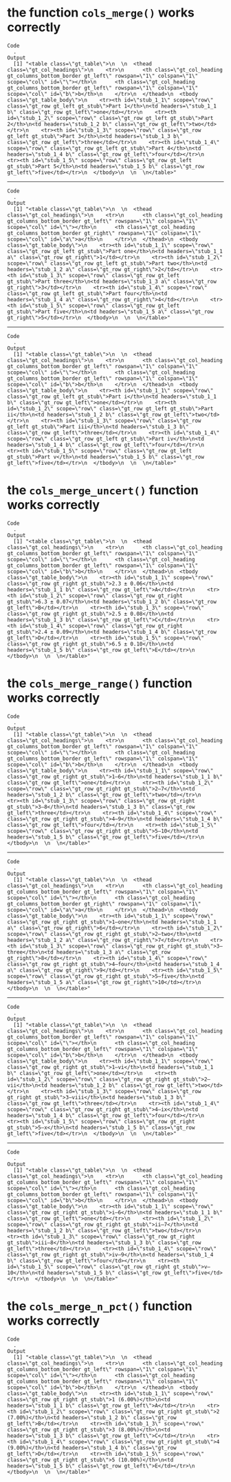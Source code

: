 # the function `cols_merge()` works correctly

    Code
      .
    Output
      [1] "<table class=\"gt_table\">\n  \n  <thead class=\"gt_col_headings\">\n    <tr>\n      <th class=\"gt_col_heading gt_columns_bottom_border gt_left\" rowspan=\"1\" colspan=\"1\" scope=\"col\" id=\"\"></th>\n      <th class=\"gt_col_heading gt_columns_bottom_border gt_left\" rowspan=\"1\" colspan=\"1\" scope=\"col\" id=\"b\">b</th>\n    </tr>\n  </thead>\n  <tbody class=\"gt_table_body\">\n    <tr><th id=\"stub_1_1\" scope=\"row\" class=\"gt_row gt_left gt_stub\">Part 1</th>\n<td headers=\"stub_1_1 b\" class=\"gt_row gt_left\">one</td></tr>\n    <tr><th id=\"stub_1_2\" scope=\"row\" class=\"gt_row gt_left gt_stub\">Part 2</th>\n<td headers=\"stub_1_2 b\" class=\"gt_row gt_left\">two</td></tr>\n    <tr><th id=\"stub_1_3\" scope=\"row\" class=\"gt_row gt_left gt_stub\">Part 3</th>\n<td headers=\"stub_1_3 b\" class=\"gt_row gt_left\">three</td></tr>\n    <tr><th id=\"stub_1_4\" scope=\"row\" class=\"gt_row gt_left gt_stub\">Part 4</th>\n<td headers=\"stub_1_4 b\" class=\"gt_row gt_left\">four</td></tr>\n    <tr><th id=\"stub_1_5\" scope=\"row\" class=\"gt_row gt_left gt_stub\">Part 5</th>\n<td headers=\"stub_1_5 b\" class=\"gt_row gt_left\">five</td></tr>\n  </tbody>\n  \n  \n</table>"

---

    Code
      .
    Output
      [1] "<table class=\"gt_table\">\n  \n  <thead class=\"gt_col_headings\">\n    <tr>\n      <th class=\"gt_col_heading gt_columns_bottom_border gt_left\" rowspan=\"1\" colspan=\"1\" scope=\"col\" id=\"\"></th>\n      <th class=\"gt_col_heading gt_columns_bottom_border gt_right\" rowspan=\"1\" colspan=\"1\" scope=\"col\" id=\"a\">a</th>\n    </tr>\n  </thead>\n  <tbody class=\"gt_table_body\">\n    <tr><th id=\"stub_1_1\" scope=\"row\" class=\"gt_row gt_left gt_stub\">Part one</th>\n<td headers=\"stub_1_1 a\" class=\"gt_row gt_right\">1</td></tr>\n    <tr><th id=\"stub_1_2\" scope=\"row\" class=\"gt_row gt_left gt_stub\">Part two</th>\n<td headers=\"stub_1_2 a\" class=\"gt_row gt_right\">2</td></tr>\n    <tr><th id=\"stub_1_3\" scope=\"row\" class=\"gt_row gt_left gt_stub\">Part three</th>\n<td headers=\"stub_1_3 a\" class=\"gt_row gt_right\">3</td></tr>\n    <tr><th id=\"stub_1_4\" scope=\"row\" class=\"gt_row gt_left gt_stub\">Part four</th>\n<td headers=\"stub_1_4 a\" class=\"gt_row gt_right\">4</td></tr>\n    <tr><th id=\"stub_1_5\" scope=\"row\" class=\"gt_row gt_left gt_stub\">Part five</th>\n<td headers=\"stub_1_5 a\" class=\"gt_row gt_right\">5</td></tr>\n  </tbody>\n  \n  \n</table>"

---

    Code
      .
    Output
      [1] "<table class=\"gt_table\">\n  \n  <thead class=\"gt_col_headings\">\n    <tr>\n      <th class=\"gt_col_heading gt_columns_bottom_border gt_left\" rowspan=\"1\" colspan=\"1\" scope=\"col\" id=\"\"></th>\n      <th class=\"gt_col_heading gt_columns_bottom_border gt_left\" rowspan=\"1\" colspan=\"1\" scope=\"col\" id=\"b\">b</th>\n    </tr>\n  </thead>\n  <tbody class=\"gt_table_body\">\n    <tr><th id=\"stub_1_1\" scope=\"row\" class=\"gt_row gt_left gt_stub\">Part i</th>\n<td headers=\"stub_1_1 b\" class=\"gt_row gt_left\">one</td></tr>\n    <tr><th id=\"stub_1_2\" scope=\"row\" class=\"gt_row gt_left gt_stub\">Part ii</th>\n<td headers=\"stub_1_2 b\" class=\"gt_row gt_left\">two</td></tr>\n    <tr><th id=\"stub_1_3\" scope=\"row\" class=\"gt_row gt_left gt_stub\">Part iii</th>\n<td headers=\"stub_1_3 b\" class=\"gt_row gt_left\">three</td></tr>\n    <tr><th id=\"stub_1_4\" scope=\"row\" class=\"gt_row gt_left gt_stub\">Part iv</th>\n<td headers=\"stub_1_4 b\" class=\"gt_row gt_left\">four</td></tr>\n    <tr><th id=\"stub_1_5\" scope=\"row\" class=\"gt_row gt_left gt_stub\">Part v</th>\n<td headers=\"stub_1_5 b\" class=\"gt_row gt_left\">five</td></tr>\n  </tbody>\n  \n  \n</table>"

# the `cols_merge_uncert()` function works correctly

    Code
      .
    Output
      [1] "<table class=\"gt_table\">\n  \n  <thead class=\"gt_col_headings\">\n    <tr>\n      <th class=\"gt_col_heading gt_columns_bottom_border gt_left\" rowspan=\"1\" colspan=\"1\" scope=\"col\" id=\"\"></th>\n      <th class=\"gt_col_heading gt_columns_bottom_border gt_left\" rowspan=\"1\" colspan=\"1\" scope=\"col\" id=\"b\">b</th>\n    </tr>\n  </thead>\n  <tbody class=\"gt_table_body\">\n    <tr><th id=\"stub_1_1\" scope=\"row\" class=\"gt_row gt_right gt_stub\">2.3 ± 0.06</th>\n<td headers=\"stub_1_1 b\" class=\"gt_row gt_left\">A</td></tr>\n    <tr><th id=\"stub_1_2\" scope=\"row\" class=\"gt_row gt_right gt_stub\">6.3 ± 0.07</th>\n<td headers=\"stub_1_2 b\" class=\"gt_row gt_left\">B</td></tr>\n    <tr><th id=\"stub_1_3\" scope=\"row\" class=\"gt_row gt_right gt_stub\">2.5 ± 0.08</th>\n<td headers=\"stub_1_3 b\" class=\"gt_row gt_left\">C</td></tr>\n    <tr><th id=\"stub_1_4\" scope=\"row\" class=\"gt_row gt_right gt_stub\">2.4 ± 0.09</th>\n<td headers=\"stub_1_4 b\" class=\"gt_row gt_left\">D</td></tr>\n    <tr><th id=\"stub_1_5\" scope=\"row\" class=\"gt_row gt_right gt_stub\">6.5 ± 0.10</th>\n<td headers=\"stub_1_5 b\" class=\"gt_row gt_left\">E</td></tr>\n  </tbody>\n  \n  \n</table>"

# the `cols_merge_range()` function works correctly

    Code
      .
    Output
      [1] "<table class=\"gt_table\">\n  \n  <thead class=\"gt_col_headings\">\n    <tr>\n      <th class=\"gt_col_heading gt_columns_bottom_border gt_left\" rowspan=\"1\" colspan=\"1\" scope=\"col\" id=\"\"></th>\n      <th class=\"gt_col_heading gt_columns_bottom_border gt_left\" rowspan=\"1\" colspan=\"1\" scope=\"col\" id=\"b\">b</th>\n    </tr>\n  </thead>\n  <tbody class=\"gt_table_body\">\n    <tr><th id=\"stub_1_1\" scope=\"row\" class=\"gt_row gt_right gt_stub\">1–6</th>\n<td headers=\"stub_1_1 b\" class=\"gt_row gt_left\">one</td></tr>\n    <tr><th id=\"stub_1_2\" scope=\"row\" class=\"gt_row gt_right gt_stub\">2–7</th>\n<td headers=\"stub_1_2 b\" class=\"gt_row gt_left\">two</td></tr>\n    <tr><th id=\"stub_1_3\" scope=\"row\" class=\"gt_row gt_right gt_stub\">3–8</th>\n<td headers=\"stub_1_3 b\" class=\"gt_row gt_left\">three</td></tr>\n    <tr><th id=\"stub_1_4\" scope=\"row\" class=\"gt_row gt_right gt_stub\">4–9</th>\n<td headers=\"stub_1_4 b\" class=\"gt_row gt_left\">four</td></tr>\n    <tr><th id=\"stub_1_5\" scope=\"row\" class=\"gt_row gt_right gt_stub\">5–10</th>\n<td headers=\"stub_1_5 b\" class=\"gt_row gt_left\">five</td></tr>\n  </tbody>\n  \n  \n</table>"

---

    Code
      .
    Output
      [1] "<table class=\"gt_table\">\n  \n  <thead class=\"gt_col_headings\">\n    <tr>\n      <th class=\"gt_col_heading gt_columns_bottom_border gt_left\" rowspan=\"1\" colspan=\"1\" scope=\"col\" id=\"\"></th>\n      <th class=\"gt_col_heading gt_columns_bottom_border gt_right\" rowspan=\"1\" colspan=\"1\" scope=\"col\" id=\"a\">a</th>\n    </tr>\n  </thead>\n  <tbody class=\"gt_table_body\">\n    <tr><th id=\"stub_1_1\" scope=\"row\" class=\"gt_row gt_right gt_stub\">1–one</th>\n<td headers=\"stub_1_1 a\" class=\"gt_row gt_right\">6</td></tr>\n    <tr><th id=\"stub_1_2\" scope=\"row\" class=\"gt_row gt_right gt_stub\">2–two</th>\n<td headers=\"stub_1_2 a\" class=\"gt_row gt_right\">7</td></tr>\n    <tr><th id=\"stub_1_3\" scope=\"row\" class=\"gt_row gt_right gt_stub\">3–three</th>\n<td headers=\"stub_1_3 a\" class=\"gt_row gt_right\">8</td></tr>\n    <tr><th id=\"stub_1_4\" scope=\"row\" class=\"gt_row gt_right gt_stub\">4–four</th>\n<td headers=\"stub_1_4 a\" class=\"gt_row gt_right\">9</td></tr>\n    <tr><th id=\"stub_1_5\" scope=\"row\" class=\"gt_row gt_right gt_stub\">5–five</th>\n<td headers=\"stub_1_5 a\" class=\"gt_row gt_right\">10</td></tr>\n  </tbody>\n  \n  \n</table>"

---

    Code
      .
    Output
      [1] "<table class=\"gt_table\">\n  \n  <thead class=\"gt_col_headings\">\n    <tr>\n      <th class=\"gt_col_heading gt_columns_bottom_border gt_left\" rowspan=\"1\" colspan=\"1\" scope=\"col\" id=\"\"></th>\n      <th class=\"gt_col_heading gt_columns_bottom_border gt_left\" rowspan=\"1\" colspan=\"1\" scope=\"col\" id=\"b\">b</th>\n    </tr>\n  </thead>\n  <tbody class=\"gt_table_body\">\n    <tr><th id=\"stub_1_1\" scope=\"row\" class=\"gt_row gt_right gt_stub\">1–vi</th>\n<td headers=\"stub_1_1 b\" class=\"gt_row gt_left\">one</td></tr>\n    <tr><th id=\"stub_1_2\" scope=\"row\" class=\"gt_row gt_right gt_stub\">2–vii</th>\n<td headers=\"stub_1_2 b\" class=\"gt_row gt_left\">two</td></tr>\n    <tr><th id=\"stub_1_3\" scope=\"row\" class=\"gt_row gt_right gt_stub\">3–viii</th>\n<td headers=\"stub_1_3 b\" class=\"gt_row gt_left\">three</td></tr>\n    <tr><th id=\"stub_1_4\" scope=\"row\" class=\"gt_row gt_right gt_stub\">4–ix</th>\n<td headers=\"stub_1_4 b\" class=\"gt_row gt_left\">four</td></tr>\n    <tr><th id=\"stub_1_5\" scope=\"row\" class=\"gt_row gt_right gt_stub\">5–x</th>\n<td headers=\"stub_1_5 b\" class=\"gt_row gt_left\">five</td></tr>\n  </tbody>\n  \n  \n</table>"

---

    Code
      .
    Output
      [1] "<table class=\"gt_table\">\n  \n  <thead class=\"gt_col_headings\">\n    <tr>\n      <th class=\"gt_col_heading gt_columns_bottom_border gt_left\" rowspan=\"1\" colspan=\"1\" scope=\"col\" id=\"\"></th>\n      <th class=\"gt_col_heading gt_columns_bottom_border gt_left\" rowspan=\"1\" colspan=\"1\" scope=\"col\" id=\"b\">b</th>\n    </tr>\n  </thead>\n  <tbody class=\"gt_table_body\">\n    <tr><th id=\"stub_1_1\" scope=\"row\" class=\"gt_row gt_right gt_stub\">i–6</th>\n<td headers=\"stub_1_1 b\" class=\"gt_row gt_left\">one</td></tr>\n    <tr><th id=\"stub_1_2\" scope=\"row\" class=\"gt_row gt_right gt_stub\">ii–7</th>\n<td headers=\"stub_1_2 b\" class=\"gt_row gt_left\">two</td></tr>\n    <tr><th id=\"stub_1_3\" scope=\"row\" class=\"gt_row gt_right gt_stub\">iii–8</th>\n<td headers=\"stub_1_3 b\" class=\"gt_row gt_left\">three</td></tr>\n    <tr><th id=\"stub_1_4\" scope=\"row\" class=\"gt_row gt_right gt_stub\">iv–9</th>\n<td headers=\"stub_1_4 b\" class=\"gt_row gt_left\">four</td></tr>\n    <tr><th id=\"stub_1_5\" scope=\"row\" class=\"gt_row gt_right gt_stub\">v–10</th>\n<td headers=\"stub_1_5 b\" class=\"gt_row gt_left\">five</td></tr>\n  </tbody>\n  \n  \n</table>"

# the `cols_merge_n_pct()` function works correctly

    Code
      .
    Output
      [1] "<table class=\"gt_table\">\n  \n  <thead class=\"gt_col_headings\">\n    <tr>\n      <th class=\"gt_col_heading gt_columns_bottom_border gt_left\" rowspan=\"1\" colspan=\"1\" scope=\"col\" id=\"\"></th>\n      <th class=\"gt_col_heading gt_columns_bottom_border gt_left\" rowspan=\"1\" colspan=\"1\" scope=\"col\" id=\"b\">b</th>\n    </tr>\n  </thead>\n  <tbody class=\"gt_table_body\">\n    <tr><th id=\"stub_1_1\" scope=\"row\" class=\"gt_row gt_right gt_stub\">1 (6.00%)</th>\n<td headers=\"stub_1_1 b\" class=\"gt_row gt_left\">A</td></tr>\n    <tr><th id=\"stub_1_2\" scope=\"row\" class=\"gt_row gt_right gt_stub\">2 (7.00%)</th>\n<td headers=\"stub_1_2 b\" class=\"gt_row gt_left\">B</td></tr>\n    <tr><th id=\"stub_1_3\" scope=\"row\" class=\"gt_row gt_right gt_stub\">3 (8.00%)</th>\n<td headers=\"stub_1_3 b\" class=\"gt_row gt_left\">C</td></tr>\n    <tr><th id=\"stub_1_4\" scope=\"row\" class=\"gt_row gt_right gt_stub\">4 (9.00%)</th>\n<td headers=\"stub_1_4 b\" class=\"gt_row gt_left\">D</td></tr>\n    <tr><th id=\"stub_1_5\" scope=\"row\" class=\"gt_row gt_right gt_stub\">5 (10.00%)</th>\n<td headers=\"stub_1_5 b\" class=\"gt_row gt_left\">E</td></tr>\n  </tbody>\n  \n  \n</table>"

